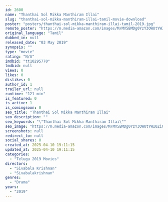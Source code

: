 ```yaml
---
id: 2600
name: "Thanthai Sol Mikka Manthiram Illai"
slug: "thanthai-sol-mikka-manthiram-illai-tamil-movie-download"
poster: "posters/thanthai-sol-mikka-manthiram-illai-tamil-2019.jpg"
remote_poster: "https://m.media-amazon.com/images/M/MV5BMDg0YzY3OWUtYWI0Zi00YjFlLWI0ZTUtNDJmYWRlMzNjY2FjXkEyXkFqcGdeQXVyMzYxOTQ3MDg@._V1_SX300.jpg"
original_language: "Tamil"
dubbed_in: null
released_date: "03 May 2019"
synopsis: ""
type: "movie"
rating: "N/A"
imdbid: "tt10295770"
tmdbid: null
views: 0
likes: 0
dislikes: 0
author_id: 1
trailer_url: null
runtime: "121 min"
is_featured: 0
is_active: 1
is_comingsoon: 0
seo_title: "Thanthai Sol Mikka Manthiram Illai"
seo_description: ""
seo_keywords: "\"Thanthai Sol Mikka Manthiram Illai\""
seo_image: "https://m.media-amazon.com/images/M/MV5BMDg0YzY3OWUtYWI0Zi00YjFlLWI0ZTUtNDJmYWRlMzNjY2FjXkEyXkFqcGdeQXVyMzYxOTQ3MDg@._V1_SX300.jpg"
screenshots: null
redirect_to: null
social_shares: 0
created_at: 2025-04-10 19:11:15
updated_at: 2025-04-10 19:11:15
categories:
  - "Telugu 2019 Movies"
directors:
  - "Sivabala Krishnan"
  - "Sivabalakrishnan"
genres:
  - "Drama"
years:
  - "2019"
---
```

